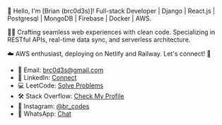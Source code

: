 👋 Hello, I'm [Brian (brc0d3s)]! Full-stack Developer | Django | React.js | Postgresql | MongoDB | Firebase | Docker | AWS.

👨‍💻 Crafting seamless web experiences with clean code. Specializing in RESTful APIs, real-time data sync, and serverless architecture.

☁️ AWS enthusiast, deploying on Netlify and Railway. Let's connect! 🚀

- 📧 Email: [brc0d3s@gmail.com](mailto:brc0d3s@gmail.com)
- 🔗 LinkedIn: [Connect](https://www.linkedin.com/in/br-codes-13a5b9257/)
- 💻 LeetCode: [Solve Problems](https://leetcode.com/brc0d3s/)
- 🛠️ Stack Overflow: [Check My Profile](https://stackoverflow.com/users/20752329/brc0d3s)
- 📸 Instagram: [@br_codes](https://www.instagram.com/br_codes/)
- 📱 WhatsApp: [Chat](https://whatsapp.com/dl/code=tMar2W7eDC)
